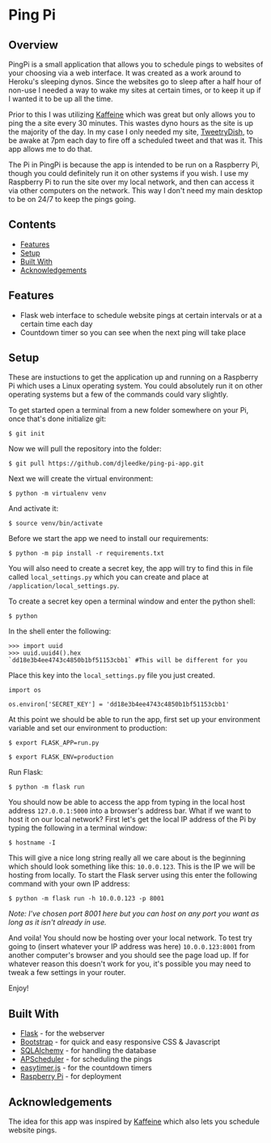 # Ping Pi

## Overview

PingPi is a small application that allows you to schedule pings to websites of your choosing via a web interface.  It was created as a work around to Heroku's sleeping dynos.  Since the websites go to sleep after a half hour of non-use I needed a way to wake my sites at certain times, or to keep it up if I wanted it to be up all the time.  

Prior to this I was utilizing [Kaffeine](https://kaffeine.herokuapp.com/) which was great but only allows you to ping the a site every 30 minutes.  This wastes dyno hours as the site is up the majority of the day.  In my case I only needed my site, [TweetryDish](http://tweetry-dish-app.herokuapp.com/), to be awake at 7pm each day to fire off a scheduled tweet and that was it.  This app allows me to do that.

The Pi in PingPi is because the app is intended to be run on a Raspberry Pi, though you could definitely run it on other systems if you wish.  I use my Raspberry Pi to run the site over my local network, and then can access it via other computers on the network.  This way I don't need my main desktop to be on 24/7 to keep the pings going.

## Contents

- [Features](#features)
- [Setup](#setup)
- [Built With](#built-with)
- [Acknowledgements](#acknowledgements)

## Features

- Flask web interface to schedule website pings at certain intervals or at a certain time each day
- Countdown timer so you can see when the next ping will take place

## Setup

These are instuctions to get the application up and running on a Raspberry Pi which uses a Linux operating system.  You could absolutely run it on other operating systems but a few of the commands could vary slightly.

To get started open a terminal from a new folder somewhere on your Pi, once that's done initialize git:
```
$ git init
```

Now we will pull the repository into the folder:
```
$ git pull https://github.com/djleedke/ping-pi-app.git
```

Next we will create the virtual environment:
```
$ python -m virtualenv venv
```

And activate it:
```
$ source venv/bin/activate
```

Before we start the app we need to install our requirements:
```
$ python -m pip install -r requirements.txt
```

You will also need to create a secret key, the app will try to find this in file called ```local_settings.py``` which you can create and place at ```/application/local_settings.py```.

To create a secret key open a terminal window and enter the python shell:
```
$ python
```
In the shell enter the following:
```
>>> import uuid
>>> uuid.uuid4().hex
`dd18e3b4ee4743c4850b1bf51153cbb1` #This will be different for you
```
Place this key into the ```local_settings.py``` file you just created.

```
import os

os.environ['SECRET_KEY'] = 'dd18e3b4ee4743c4850b1bf51153cbb1'
```
At this point we should be able to run the app, first set up your environment variable and set our environment to production:

```
$ export FLASK_APP=run.py

$ export FLASK_ENV=production
```

Run Flask:
```
$ python -m flask run
```
You should now be able to access the app from typing in the local host address ```127.0.0.1:5000``` into a browser's address bar.  What if we want to host it on our local network? First let's get the local IP address of the Pi by typing the following in a terminal window:
```
$ hostname -I
```
This will give a nice long string really all we care about is the beginning which should look something like this: ```10.0.0.123```.  This is the IP we will be hosting from locally.  To start the Flask server using this enter the following command with your own IP address:
```
$ python -m flask run -h 10.0.0.123 -p 8001
```
*Note: I've chosen port 8001 here but you can host on any port you want as long as it isn't already in use.*

And voila!  You should now be hosting over your local network.  To test try going to (insert whatever your IP address was here) ```10.0.0.123:8001``` from another computer's browser and you should see the page load up.  If for whatever reason this doesn't work for you, it's possible you may need to tweak a few settings in your router.

Enjoy!

## Built With

- [Flask](https://flask.palletsprojects.com/en/1.1.x/) - for the webserver
- [Bootstrap](https://getbootstrap.com/docs/4.0/getting-started/introduction/) - for quick and easy responsive CSS & Javascript
- [SQLAlchemy](https://www.sqlalchemy.org/) - for handling the database
- [APScheduler](https://apscheduler.readthedocs.io/en/stable/) - for scheduling the pings
- [easytimer.js](https://github.com/albert-gonzalez/easytimer.js/) - for the countdown timers
- [Raspberry Pi](https://www.raspberrypi.org/) - for deployment

## Acknowledgements

The idea for this app was inspired by [Kaffeine](https://kaffeine.herokuapp.com/) which also lets you schedule website pings.
